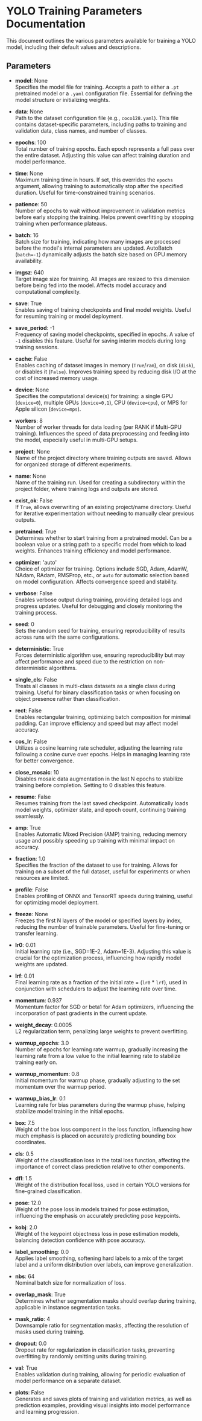# YOLO Training Parameters Documentation

This document outlines the various parameters available for training a YOLO model, including their default values and descriptions.

## Parameters

- **model**: None  
  Specifies the model file for training. Accepts a path to either a `.pt` pretrained model or a `.yaml` configuration file. Essential for defining the model structure or initializing weights.

- **data**: None  
  Path to the dataset configuration file (e.g., `coco128.yaml`). This file contains dataset-specific parameters, including paths to training and validation data, class names, and number of classes.

- **epochs**: 100  
  Total number of training epochs. Each epoch represents a full pass over the entire dataset. Adjusting this value can affect training duration and model performance.

- **time**: None  
  Maximum training time in hours. If set, this overrides the `epochs` argument, allowing training to automatically stop after the specified duration. Useful for time-constrained training scenarios.

- **patience**: 50  
  Number of epochs to wait without improvement in validation metrics before early stopping the training. Helps prevent overfitting by stopping training when performance plateaus.

- **batch**: 16  
  Batch size for training, indicating how many images are processed before the model's internal parameters are updated. AutoBatch (`batch=-1`) dynamically adjusts the batch size based on GPU memory availability.

- **imgsz**: 640  
  Target image size for training. All images are resized to this dimension before being fed into the model. Affects model accuracy and computational complexity.

- **save**: True  
  Enables saving of training checkpoints and final model weights. Useful for resuming training or model deployment.

- **save_period**: -1  
  Frequency of saving model checkpoints, specified in epochs. A value of `-1` disables this feature. Useful for saving interim models during long training sessions.

- **cache**: False  
  Enables caching of dataset images in memory (`True`/`ram`), on disk (`disk`), or disables it (`False`). Improves training speed by reducing disk I/O at the cost of increased memory usage.

- **device**: None  
  Specifies the computational device(s) for training: a single GPU (`device=0`), multiple GPUs (`device=0,1`), CPU (`device=cpu`), or MPS for Apple silicon (`device=mps`).

- **workers**: 8  
  Number of worker threads for data loading (per RANK if Multi-GPU training). Influences the speed of data preprocessing and feeding into the model, especially useful in multi-GPU setups.

- **project**: None  
  Name of the project directory where training outputs are saved. Allows for organized storage of different experiments.

- **name**: None  
  Name of the training run. Used for creating a subdirectory within the project folder, where training logs and outputs are stored.

- **exist_ok**: False  
  If `True`, allows overwriting of an existing project/name directory. Useful for iterative experimentation without needing to manually clear previous outputs.

- **pretrained**: True  
  Determines whether to start training from a pretrained model. Can be a boolean value or a string path to a specific model from which to load weights. Enhances training efficiency and model performance.

- **optimizer**: 'auto'  
  Choice of optimizer for training. Options include SGD, Adam, AdamW, NAdam, RAdam, RMSProp, etc., or `auto` for automatic selection based on model configuration. Affects convergence speed and stability.

- **verbose**: False  
  Enables verbose output during training, providing detailed logs and progress updates. Useful for debugging and closely monitoring the training process.

- **seed**: 0  
  Sets the random seed for training, ensuring reproducibility of results across runs with the same configurations.

- **deterministic**: True  
  Forces deterministic algorithm use, ensuring reproducibility but may affect performance and speed due to the restriction on non-deterministic algorithms.

- **single_cls**: False  
  Treats all classes in multi-class datasets as a single class during training. Useful for binary classification tasks or when focusing on object presence rather than classification.

- **rect**: False  
  Enables rectangular training, optimizing batch composition for minimal padding. Can improve efficiency and speed but may affect model accuracy.

- **cos_lr**: False  
  Utilizes a cosine learning rate scheduler, adjusting the learning rate following a cosine curve over epochs. Helps in managing learning rate for better convergence.

- **close_mosaic**: 10  
  Disables mosaic data augmentation in the last N epochs to stabilize training before completion. Setting to 0 disables this feature.

- **resume**: False  
  Resumes training from the last saved checkpoint. Automatically loads model weights, optimizer state, and epoch count, continuing training seamlessly.

- **amp**: True  
  Enables Automatic Mixed Precision (AMP) training, reducing memory usage and possibly speeding up training with minimal impact on accuracy.

- **fraction**: 1.0  
  Specifies the fraction of the dataset to use for training. Allows for training on a subset of the full dataset, useful for experiments or when resources are limited.

- **profile**: False  
  Enables profiling of ONNX and TensorRT speeds during training, useful for optimizing model deployment.

- **freeze**: None  
  Freezes the first N layers of the model or specified layers by index, reducing the number of trainable parameters. Useful for fine-tuning or transfer learning.

- **lr0**: 0.01  
  Initial learning rate (i.e., SGD=1E-2, Adam=1E-3). Adjusting this value is crucial for the optimization process, influencing how rapidly model weights are updated.

- **lrf**: 0.01  
  Final learning rate as a fraction of the initial rate = (`lr0` * `lrf`), used in conjunction with schedulers to adjust the learning rate over time.

- **momentum**: 0.937  
  Momentum factor for SGD or beta1 for Adam optimizers, influencing the incorporation of past gradients in the current update.

- **weight_decay**: 0.0005  
  L2 regularization term, penalizing large weights to prevent overfitting.

- **warmup_epochs**: 3.0  
  Number of epochs for learning rate warmup, gradually increasing the learning rate from a low value to the initial learning rate to stabilize training early on.

- **warmup_momentum**: 0.8  
  Initial momentum for warmup phase, gradually adjusting to the set momentum over the warmup period.

- **warmup_bias_lr**: 0.1  
  Learning rate for bias parameters during the warmup phase, helping stabilize model training in the initial epochs.

- **box**: 7.5  
  Weight of the box loss component in the loss function, influencing how much emphasis is placed on accurately predicting bounding box coordinates.

- **cls**: 0.5  
  Weight of the classification loss in the total loss function, affecting the importance of correct class prediction relative to other components.

- **dfl**: 1.5  
  Weight of the distribution focal loss, used in certain YOLO versions for fine-grained classification.

- **pose**: 12.0  
  Weight of the pose loss in models trained for pose estimation, influencing the emphasis on accurately predicting pose keypoints.

- **kobj**: 2.0  
  Weight of the keypoint objectness loss in pose estimation models, balancing detection confidence with pose accuracy.

- **label_smoothing**: 0.0  
  Applies label smoothing, softening hard labels to a mix of the target label and a uniform distribution over labels, can improve generalization.

- **nbs**: 64  
  Nominal batch size for normalization of loss.

- **overlap_mask**: True  
  Determines whether segmentation masks should overlap during training, applicable in instance segmentation tasks.

- **mask_ratio**: 4  
  Downsample ratio for segmentation masks, affecting the resolution of masks used during training.

- **dropout**: 0.0  
  Dropout rate for regularization in classification tasks, preventing overfitting by randomly omitting units during training.

- **val**: True  
  Enables validation during training, allowing for periodic evaluation of model performance on a separate dataset.

- **plots**: False  
  Generates and saves plots of training and validation metrics, as well as prediction examples, providing visual insights into model performance and learning progression.